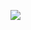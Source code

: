![](http://www.plantuml.com/plantuml/proxy?cache=no&src=https://raw.githubusercontent.com/oleksandrblazhko/ai-212-majorova/laboratory-work-7/2-SoftwareDesign/2.7-PlantUML/UML-ConceptClasses.puml)
